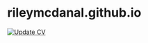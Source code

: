 # rileymcdanal.github.io

[![Update CV](https://github.com/rileymcdanal/rileymcdanal.github.io/actions/workflows/update_cv.yml/badge.svg)](https://github.com/rileymcdanal/rileymcdanal.github.io/actions/workflows/update_cv.yml)
